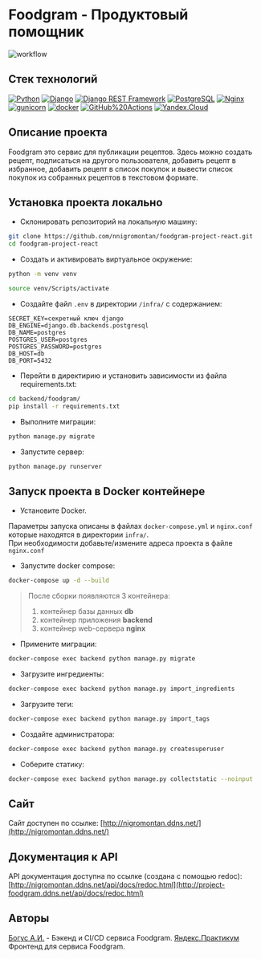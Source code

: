 # Foodgram - Продуктовый помощник

![workflow](https://github.com/nnigromontan/foodgram-project-react/actions/workflows/foodgram_workflow.yml/badge.svg) 

## Стек технологий

[![Python](https://img.shields.io/badge/-Python-464646?style=flat-square&logo=Python)](https://www.python.org/)
[![Django](https://img.shields.io/badge/-Django-464646?style=flat-square&logo=Django)](https://www.djangoproject.com/)
[![Django REST Framework](https://img.shields.io/badge/-Django%20REST%20Framework-464646?style=flat-square&logo=Django%20REST%20Framework)](https://www.django-rest-framework.org/)
[![PostgreSQL](https://img.shields.io/badge/-PostgreSQL-464646?style=flat-square&logo=PostgreSQL)](https://www.postgresql.org/)
[![Nginx](https://img.shields.io/badge/-NGINX-464646?style=flat-square&logo=NGINX)](https://nginx.org/ru/)
[![gunicorn](https://img.shields.io/badge/-gunicorn-464646?style=flat-square&logo=gunicorn)](https://gunicorn.org/)
[![docker](https://img.shields.io/badge/-Docker-464646?style=flat-square&logo=docker)](https://www.docker.com/)
[![GitHub%20Actions](https://img.shields.io/badge/-GitHub%20Actions-464646?style=flat-square&logo=GitHub%20actions)](https://github.com/features/actions)
[![Yandex.Cloud](https://img.shields.io/badge/-Yandex.Cloud-464646?style=flat-square&logo=Yandex.Cloud)](https://cloud.yandex.ru/)

## Описание проекта

Foodgram это сервис для публикации рецептов. 
Здесь можно создать рецепт, подписаться на другого пользователя, добавить рецепт в избранное, добавить рецепт в список покупок и вывести список покупок из собранных рецептов в текстовом формате.

## Установка проекта локально

* Склонировать репозиторий на локальную машину:
```bash
git clone https://github.com/nnigromontan/foodgram-project-react.git
cd foodgram-project-react
```

* Cоздать и активировать виртуальное окружение:

```bash
python -m venv venv
```

```bash
source venv/Scripts/activate
```

* Cоздайте файл `.env` в директории `/infra/` с содержанием:

```
SECRET_KEY=секретный ключ django
DB_ENGINE=django.db.backends.postgresql
DB_NAME=postgres
POSTGRES_USER=postgres
POSTGRES_PASSWORD=postgres
DB_HOST=db
DB_PORT=5432
```

* Перейти в директирию и установить зависимости из файла requirements.txt:

```bash
cd backend/foodgram/
pip install -r requirements.txt
```

* Выполните миграции:

```bash
python manage.py migrate
```

* Запустите сервер:
```bash
python manage.py runserver
```

## Запуск проекта в Docker контейнере
* Установите Docker.

Параметры запуска описаны в файлах `docker-compose.yml` и `nginx.conf` которые находятся в директории `infra/`.  
При необходимости добавьте/измените адреса проекта в файле `nginx.conf`

* Запустите docker compose:
```bash
docker-compose up -d --build
```  
  > После сборки появляются 3 контейнера:
  > 1. контейнер базы данных **db**
  > 2. контейнер приложения **backend**
  > 3. контейнер web-сервера **nginx**
* Примените миграции:
```bash
docker-compose exec backend python manage.py migrate
```
* Загрузите ингредиенты:
```bash
docker-compose exec backend python manage.py import_ingredients
```
* Загрузите теги:
```bash
docker-compose exec backend python manage.py import_tags
```
* Создайте администратора:
```bash
docker-compose exec backend python manage.py createsuperuser
```
* Соберите статику:
```bash
docker-compose exec backend python manage.py collectstatic --noinput
```

## Сайт
Сайт доступен по ссылке:
[http://nigromontan.ddns.net/](http://nigromontan.ddns.net/)

## Документация к API
API документация доступна по ссылке (создана с помощью redoc):
[http://nigromontan.ddns.net/api/docs/redoc.html](http://project-foodgram.ddns.net/api/docs/redoc.html)

## Авторы
[Богус А.И.](https://github.com/nnigromontan) - Бэкенд и CI/CD сервиса  Foodgram.
[Яндекс.Практикум](https://github.com/yandex-praktikum) Фронтенд для сервиса Foodgram.
